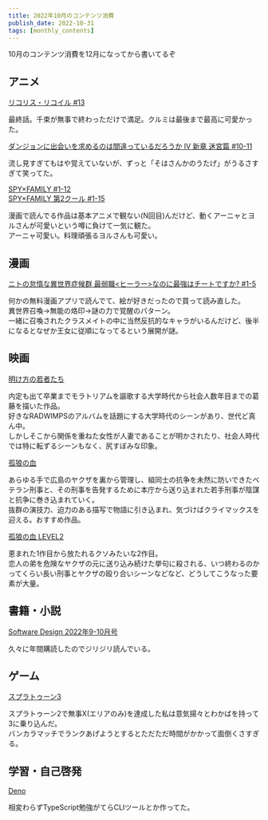 ```yaml
---
title: 2022年10月のコンテンツ消費
publish_date: 2022-10-31
tags: [monthly_contents]
---
```


10月のコンテンツ消費を12月になってから書いてるぞ

## アニメ

[リコリス・リコイル #13](https://annict.com/works/9250)

最終話。千束が無事で終わっただけで満足。クルミは最後まで最高に可愛かった。

[ダンジョンに出会いを求めるのは間違っているだろうか IV 新章 迷宮篇 #10-11](https://annict.com/works/7906)

流し見すぎてもはや覚えていないが、ずっと「そはさんかのうたげ」がうるさすぎて笑ってた。

[SPY×FAMILY #1-12](https://annict.com/works/9060)  
[SPY×FAMILY 第2クール #1-15](https://annict.com/works/9720)

漫画で読んでる作品は基本アニメで観ない(N回目)んだけど、動くアーニャとヨルさんが可愛いという噂に負けて一気に観た。  
アーニャ可愛い。料理頑張るヨルさんも可愛い。

## 漫画

[ニトの怠惰な異世界症候群 最弱職<ヒーラー>なのに最強はチートですか? #1-5](https://amzn.to/3usFTiC)

何かの無料漫画アプリで読んでて、絵が好きだったので買って読み直した。  
異世界召喚->無能の烙印->謎の力で覚醒のパターン。  
一緒に召喚されたクラスメイトの中に当然反抗的なキャラがいるんだけど、後半になるとなぜか王女に従順になってるという展開が謎。

## 映画

[明け方の若者たち](https://filmarks.com/movies/95640?mark_id=142610333)

内定も出て卒業までモラトリアムを謳歌する大学時代から社会人数年目までの葛藤を描いた作品。  
好きなRADWIMPSのアルバムを話題にする大学時代のシーンがあり、世代ど真ん中。  
しかしそこから関係を重ねた女性が人妻であることが明かされたり、社会人時代では特に転ずるシーンもなく、尻すぼみな印象。

[孤狼の血](https://filmarks.com/movies/72802?mark_id=142710155)

あらゆる手で広島のヤクザを裏から管理し、組同士の抗争を未然に防いできたベテラン刑事と、その刑事を告発するために本庁から送り込まれた若手刑事が陰謀と抗争に巻き込まれていく。  
抜群の演技力、迫力のある描写で物語に引き込まれ、気づけばクライマックスを迎える。おすすめ作品。

[孤狼の血 LEVEL2](https://filmarks.com/movies/79665?mark_id=142726475)

恵まれた1作目から放たれるクソみたいな2作目。  
恋人の弟を危険なヤクザの元に送り込み続けた挙句に殺される、いつ終わるのかってくらい長い刑事とヤクザの殴り合いシーンなどなど、どうしてこうなった要素が大量。

## 書籍・小説

[Software Design 2022年9-10月号](https://amzn.to/3FxuG6L)

久々に年間購読したのでジリジリ読んでいる。

## ゲーム

[スプラトゥーン3](https://amzn.to/3P9aon6)

スプラトゥーン2で無事X(エリアのみ)を達成した私は意気揚々とわかばを持って3に乗り込んだ。  
バンカラマッチでランクあげようとするとただただ時間がかかって面倒くさすぎる。

## 学習・自己啓発

[Deno](https://deno.land)

相変わらずTypeScript勉強がてらCLIツールとか作ってた。

